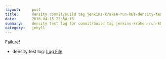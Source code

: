 ```yaml
---
layout:     post
title:      density commit/build tag jenkins-kraken-run-k8s-density-tests-53-30
date:       2016-04-15 22:50:15
summary:    density test log for commit/build tag jenkins-kraken-run-k8s-density-tests-53-30.
category:   jekyll
---
```


Failure!

- density test log: [Log File](http://s3-us-west-2.amazonaws.com/kraken-e2e-logs/density/jenkins-kraken-run-k8s-density-tests-53-30.log)
